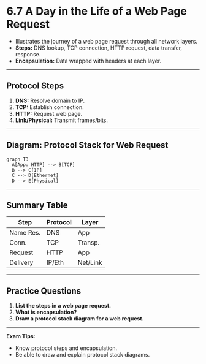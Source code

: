 # 6.7 A Day in the Life of a Web Page Request

- Illustrates the journey of a web page request through all network layers.
- **Steps:** DNS lookup, TCP connection, HTTP request, data transfer, response.
- **Encapsulation:** Data wrapped with headers at each layer.

---

## Protocol Steps
1. **DNS:** Resolve domain to IP.
2. **TCP:** Establish connection.
3. **HTTP:** Request web page.
4. **Link/Physical:** Transmit frames/bits.

---

## Diagram: Protocol Stack for Web Request
```mermaid
graph TD
  A[App: HTTP] --> B[TCP]
  B --> C[IP]
  C --> D[Ethernet]
  D --> E[Physical]
```

---

## Summary Table
| Step      | Protocol | Layer      |
|-----------|----------|------------|
| Name Res. | DNS      | App        |
| Conn.     | TCP      | Transp.    |
| Request   | HTTP     | App        |
| Delivery  | IP/Eth   | Net/Link   |

---

## Practice Questions
1. **List the steps in a web page request.**
2. **What is encapsulation?**
3. **Draw a protocol stack diagram for a web request.**

---

**Exam Tips:**
- Know protocol steps and encapsulation.
- Be able to draw and explain protocol stack diagrams. 